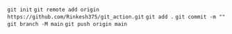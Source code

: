 `git init`
`git remote add origin https://github.com/Rinkesh375/git_action.git`
`git add .`
`git commit -m ""`
`git branch -M main`
`git push origin main`
